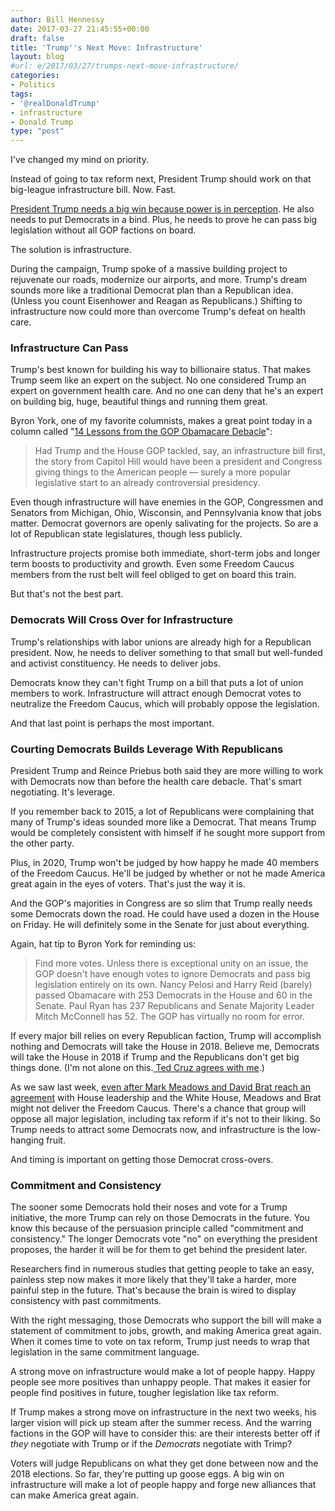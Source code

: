 ```yaml
---
author: Bill Hennessy
date: 2017-03-27 21:45:55+00:00
draft: false
title: 'Trump''s Next Move: Infrastructure'
layout: blog
#url: e/2017/03/27/trumps-next-move-infrastructure/
categories:
- Politics
tags:
- '@realDonaldTrump'
- infrastructure
- Donald Trump
type: "post"
---
```


I've changed my mind on priority.

Instead of going to tax reform next, President Trump should work on that big-league infrastructure bill. Now. Fast.

[President Trump needs a big win because power is in perception](https://hennessysview.com/2017/03/27/how-to-neuter-a-crossing-guard/). He also needs to put Democrats in a bind. Plus, he needs to prove he can pass big legislation without all GOP factions on board.

The solution is infrastructure.

During the campaign, Trump spoke of a massive building project to rejuvenate our roads, modernize our airports, and more. Trump's dream sounds more like a traditional Democrat plan than a Republican idea. (Unless you count Eisenhower and Reagan as Republicans.) Shifting to infrastructure now could more than overcome Trump's defeat on health care.



### Infrastructure Can Pass



Trump's best known for building his way to billionaire status. That makes Trump seem like an expert on the subject. No one considered Trump an expert on government health care. And no one can deny that he's an expert on building big, huge, beautiful things and running them great.

Byron York, one of my favorite columnists, makes a great point today in a column called "[14 Lessons from the GOP Obamacare Debacle](https://www.washingtonexaminer.com/article/2618439)":



> Had Trump and the House GOP tackled, say, an infrastructure bill first, the story from Capitol Hill would have been a president and Congress giving things to the American people — surely a more popular legislative start to an already controversial presidency.



Even though infrastructure will have enemies in the GOP, Congressmen and Senators from Michigan, Ohio, Wisconsin, and Pennsylvania know that jobs matter. Democrat governors are openly salivating for the projects. So are a lot of Republican state legislatures, though less publicly.

Infrastructure projects promise both immediate, short-term jobs and longer term boosts to productivity and growth. Even some Freedom Caucus members from the rust belt will feel obliged to get on board this train.

But that's not the best part.



### Democrats Will Cross Over for Infrastructure



Trump's relationships with labor unions are already high for a Republican president. Now, he needs to deliver something to that small but well-funded and activist constituency. He needs to deliver jobs.

Democrats know they can't fight Trump on a bill that puts a lot of union members to work. Infrastructure will attract enough Democrat votes to neutralize the Freedom Caucus, which will probably oppose the legislation.

And that last point is perhaps the most important.



### Courting Democrats Builds Leverage With Republicans



President Trump and Reince Priebus both said they are more willing to work with Democrats now than before the health care debacle. That's smart negotiating. It's leverage.

If you remember back to 2015, a lot of Republicans were complaining that many of Trump's ideas sounded more like a Democrat. That means Trump would be completely consistent with himself if he sought more support from the other party.

Plus, in 2020, Trump won't be judged by how happy he made 40 members of the Freedom Caucus. He'll be judged by whether or not he made America great again in the eyes of voters. That's just the way it is.

And the GOP's majorities in Congress are so slim that Trump really needs some Democrats down the road. He could have used a dozen in the House on Friday. He will definitely some in the Senate for just about everything.

Again, hat tip to Byron York for reminding us:



> Find more votes. Unless there is exceptional unity on an issue, the GOP doesn't have enough votes to ignore Democrats and pass big legislation entirely on its own. Nancy Pelosi and Harry Reid (barely) passed Obamacare with 253 Democrats in the House and 60 in the Senate. Paul Ryan has 237 Republicans and Senate Majority Leader Mitch McConnell has 52. The GOP has virtually no room for error.



If every major bill relies on every Republican faction, Trump will accomplish nothing and Democrats will take the House in 2018. Believe me, Democrats will take the House in 2018 if Trump and the Republicans don't get big things done. (I'm not alone on this.[ Ted Cruz agrees with me](https://www.cnn.com/2016/11/27/politics/ted-cruz-pitchforks-donald-trump-promises/).)

As we saw last week, [even after Mark Meadows and David Brat reach an agreement](https://thehill.com/policy/healthcare/325336-freedom-caucus-chair-optimistic-about-obamacare-repeal-deal) with House leadership and the White House, Meadows and Brat might not deliver the Freedom Caucus. There's a chance that group will oppose all major legislation, including tax reform if it's not to their liking. So Trump needs to attract some Democrats now, and infrastructure is the low-hanging fruit.

And timing is important on getting those Democrat cross-overs.



### Commitment and Consistency



The sooner some Democrats hold their noses and vote for a Trump initiative, the more Trump can rely on those Democrats in the future. You know this because of the persuasion principle called "commitment and consistency." The longer Democrats vote "no" on everything the president proposes, the harder it will be for them to get behind the president later.

Researchers find in numerous studies that getting people to take an easy, painless step now makes it more likely that they'll take a harder, more painful step in the future. That's because the brain is wired to display consistency with past commitments.

With the right messaging, those Democrats who support the bill will make a statement of commitment to jobs, growth, and making America great again. When it comes time to vote on tax reform, Trump just needs to wrap that legislation in the same commitment language.

A strong move on infrastructure would make a lot of people happy. Happy people see more positives than unhappy people. That makes it easier for people find positives in future, tougher legislation like tax reform.

If Trump makes a strong move on infrastructure in the next two weeks, his larger vision will pick up steam after the summer recess. And the warring factions in the GOP will have to consider this: are their interests better off if _they_ negotiate with Trump or if the _Democrats_ negotiate with Trimp?

Voters will judge Republicans on what they get done between now and the 2018 elections. So far, they're putting up goose eggs. A big win on infrastructure will make a lot of people happy and forge new alliances that can make America great again.
